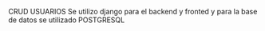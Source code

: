CRUD USUARIOS
Se utilizo django para el backend y fronted
y para la base de datos se utilizado POSTGRESQL
